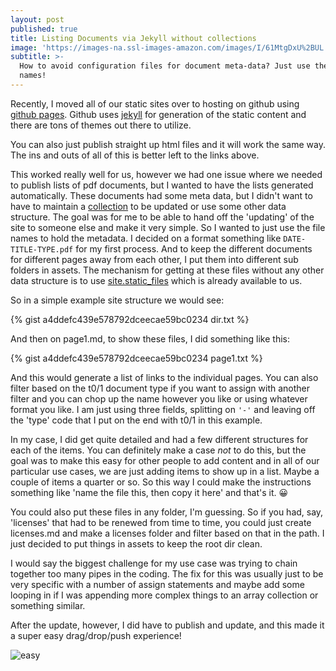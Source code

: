 ```yaml
---
layout: post
published: true
title: Listing Documents via Jekyll without collections
image: 'https://images-na.ssl-images-amazon.com/images/I/61MtgDxU%2BUL._SY355_.png'
subtitle: >-
  How to avoid configuration files for document meta-data? Just use the file
  names!
---
```

Recently, I moved all of our static sites over to hosting on github using [github pages](https://pages.github.com/). Github uses [jekyll](https://jekyllrb.com/docs/home/) for generation of the static content and there are tons of themes out there to utilize.

You can also just publish straight up html files and it will work the same way. The ins and outs of all of this is better left to the links above.

This worked really well for us, however we had one issue where we needed to publish lists of pdf documents, but I wanted to have the lists generated automatically. These documents had some meta data, but I didn't want to have to maintain a [collection](https://jekyllrb.com/docs/collections/) to be updated or use some other data structure. The goal was for me to be able to hand off the 'updating' of the site to someone else and make it very simple. So I wanted to just use the file names to hold the metadata. I decided on a format something like `DATE-TITLE-TYPE.pdf` for my first process. And to keep the different documents for different pages away from each other, I put them into different sub folders in assets. The mechanism for getting at these files without any other data structure is to use [site.static_files](https://jekyllrb.com/docs/static-files/) which is already available to us.

So in a simple example site structure we would see:

{% gist a4ddefc439e578792dceecae59bc0234 dir.txt %}

And then on page1.md, to show these files, I did something like this:

{% gist a4ddefc439e578792dceecae59bc0234 page1.txt %}

And this would generate a list of links to the individual pages. You can also filter based on the t0/1 document type if you want to assign with another filter and you can chop up the name however you like or using whatever format you like. I am just using three fields, splitting on `'-'` and leaving off the 'type' code that I put on the end with t0/1 in this example.

In my case, I did get quite detailed and had a few different structures for each of the items. You can definitely make a case *not* to do this, but the goal was to make this easy for other people to add content and in all of our particular use cases, we are just adding items to show up in a list. Maybe a couple of items a quarter or so. So this way I could make the instructions something like 'name the file this, then copy it here' and that's it. 😀

You could also put these files in any folder, I'm guessing. So if you had, say, 'licenses' that had to be renewed from time to time, you could just create licenses.md and make a licenses folder and filter based on that in the path. I just decided to put things in assets to keep the root dir clean.

I would say the biggest challenge for my use case was trying to chain together too many pipes in the coding. The fix for this was usually just to be very specific with a number of assign statements and maybe add some looping in if I was appending more complex things to an array collection or something similar.

After the update, however, I did have to publish and update, and this made it a super easy drag/drop/push experience!

![easy](https://static1.squarespace.com/static/564e0683e4b094eaa9d90b4b/t/58ee95a9f7e0abff4db166fb/1492030892939/)

